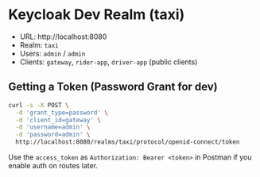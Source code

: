 # Keycloak Dev Realm (taxi)

- URL: http://localhost:8080
- Realm: `taxi`
- Users: `admin` / `admin`
- Clients: `gateway`, `rider-app`, `driver-app` (public clients)

## Getting a Token (Password Grant for dev)
```bash
curl -s -X POST \
  -d 'grant_type=password' \
  -d 'client_id=gateway' \
  -d 'username=admin' \
  -d 'password=admin' \
  http://localhost:8080/realms/taxi/protocol/openid-connect/token
```
Use the `access_token` as `Authorization: Bearer <token>` in Postman if you enable auth on routes later.
